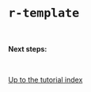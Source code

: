 # `r-template`

<br>

**Next steps:**

<br>

[Up to the tutorial index](../#readme)

<!-- TODO OWASP link; injection general link. -->
<!-- TODO Link to template syntax reference. -->
